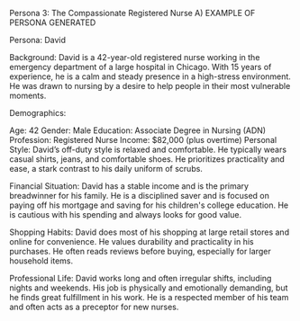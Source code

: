 Persona 3: The Compassionate Registered Nurse
A) EXAMPLE OF PERSONA GENERATED

Persona: David

Background:
David is a 42-year-old registered nurse working in the emergency department of a large hospital in Chicago. With 15 years of experience, he is a calm and steady presence in a high-stress environment. He was drawn to nursing by a desire to help people in their most vulnerable moments.

Demographics:

Age: 42
Gender: Male
Education: Associate Degree in Nursing (ADN)
Profession: Registered Nurse
Income: $82,000 (plus overtime)
Personal Style:
David’s off-duty style is relaxed and comfortable. He typically wears casual shirts, jeans, and comfortable shoes. He prioritizes practicality and ease, a stark contrast to his daily uniform of scrubs.

Financial Situation:
David has a stable income and is the primary breadwinner for his family. He is a disciplined saver and is focused on paying off his mortgage and saving for his children's college education. He is cautious with his spending and always looks for good value.

Shopping Habits:
David does most of his shopping at large retail stores and online for convenience. He values durability and practicality in his purchases. He often reads reviews before buying, especially for larger household items.

Professional Life:
David works long and often irregular shifts, including nights and weekends. His job is physically and emotionally demanding, but he finds great fulfillment in his work. He is a respected member of his team and often acts as a preceptor for new nurses.

